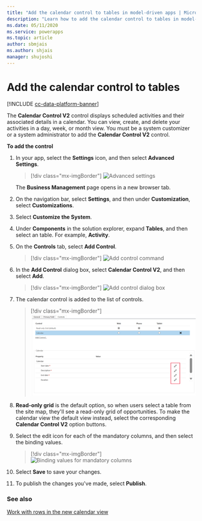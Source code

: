 ```yaml
---
title: "Add the calendar control to tables in model-driven apps | MicrosoftDocs"
description: "Learn how to add the calendar control to tables in model-driven apps."
ms.date: 05/11/2020
ms.service: powerapps
ms.topic: article
author: sbmjais
ms.author: shjais
manager: shujoshi
---
```


# Add the calendar control to tables

[!INCLUDE [cc-data-platform-banner](../../includes/cc-data-platform-banner.md)]

The **Calendar Control V2** control displays scheduled activities and their associated details in a calendar. You can view, create, and delete your activities in a day, week, or month view. You must be a system customizer or a system administrator to add the **Calendar Control V2** control.

**To add the control**

1.  In your app, select the **Settings** icon, and then select **Advanced Settings**.

    > [!div class="mx-imgBorder"]
    > ![Advanced settings](media/advanced-settings.png "Advanced settings") 

    The **Business Management** page opens in a new browser tab.

2.  On the navigation bar, select **Settings**, and then under **Customization**, select **Customizations**.

3.  Select **Customize the System**.

4.  Under **Components** in the solution explorer, expand **Tables**, and then select an table. For example, **Activity**.

5.  On the **Controls** tab, select **Add Control**.

    > [!div class="mx-imgBorder"]
    > ![Add control command](media/add-control.png "Add control command") 

6.  In the **Add Control** dialog box, select **Calendar Control V2**, and then select **Add**.

    > [!div class="mx-imgBorder"]
    > ![Add control dialog box](media/add-cal-control.png "Add control dialog box")

7.  The calendar control is added to the list of controls.

    > [!div class="mx-imgBorder"]
    > ![Calendar control added](media/cal-control-added.png "Calendar control added")

8.  **Read-only grid** is the default option, so when users select a table from the site map, they'll see a read-only grid of opportunities. To make the calendar view the default view instead, select the corresponding **Calendar Control V2** option buttons.

9.  Select the edit icon for each of the mandatory columns, and then select the binding values.

    > [!div class="mx-imgBorder"]
    > ![Binding values for mandatory columns](media/bind-values.png "Binding values for mandatory columns")

10. Select **Save** to save your changes.

11. To publish the changes you've made, select **Publish**.

### See also

[Work with rows in the new calendar view](../../user/calendar-view.md)
